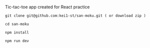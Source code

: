 Tic-tac-toe app created for React practice

```
git clone git@github.com:kei1-st/san-moku.git ( or download zip )

cd san-moku

npm install

npm run dev
```
